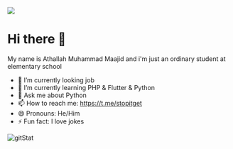 ![](https://komarev.com/ghpvc/?username=abinoval)

# Hi there 👋
My name is Athallah Muhammad Maajid
and i'm just an ordinary student at elementary school

- 🔭 I’m currently looking job
- 🌱 I’m currently learning PHP & Flutter & Python
- 💬 Ask me about Python
- 📫 How to reach me: https://t.me/stopitget
- 😄 Pronouns: He/Him
- ⚡ Fun fact: I love jokes  

![gitStat](https://github-readme-stats.vercel.app/api?username=athallahmaajid&show_icons=true&theme=dracula)
